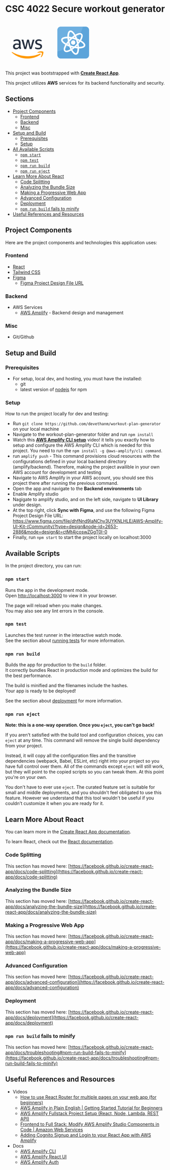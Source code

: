 # CSC 4022 Secure workout generator

<div>
    <img src="./assets/aws.png" alt="Example Image" width="100" style="padding: 20px;"/>
    <img src="./assets/react.png" alt="Example Image" width="100" style="padding: 20px;"/>
</div>


This project was bootstrapped with [**Create React App**](https://github.com/facebook/create-react-app).

This project utilizes **AWS** services for its backend functionality and security.

## Sections
- [Project Components](#project-components)
    - [Frontend](#frontend)
    - [Backend](#backend)
    - [Misc](#misc)
- [Setup and Build](#setup-and-build)
    - [Prerequisites](#prerequisites)
    - [Setup](#setup)
- [All Available Scripts](#available-scripts)
  - [`npm start`](#npm-start)
  - [`npm test`](#npm-test)
  - [`npm run build`](#npm-run-build)
  - [`npm run eject`](#npm-run-eject)
- [Learn More About React](#learn-more-about-react)
  - [Code Splitting](#code-splitting)
  - [Analyzing the Bundle Size](#analyzing-the-bundle-size)
  - [Making a Progressive Web App](#making-a-progressive-web-app)
  - [Advanced Configuration](#advanced-configuration)
  - [Deployment](#deployment)
  - [`npm run build` fails to minify](#npm-run-build-fails-to-minify)
- [Useful References and Resources](#useful-references-and-resources)

## Project Components

Here are the project components and technologies this application uses:

### Frontend
- [React](https://react.dev/)
- [Tailwind CSS](https://tailwindcss.com/)
- [Figma](https://www.figma.com)
    - [Figma Project Design File URL](https://www.figma.com/file/dhfNnd9laNChy3UYKNLHLE/AWS-Amplify-UI-Kit-(Community)?type=design&node-id=2653-2886&mode=design&t=ctMt4jcoswZGgT0I-0)
### Backend
- AWS Services
    - [AWS Amplify](https://aws.amazon.com/amplify/) - Backend design and management
### Misc
- Git/Github

## Setup and Build

### Prerequisites
- For setup, local dev, and hosting, you must have the installed:
    - git
    - latest version of [nodejs](https://nodejs.org/en) for npm

### Setup 

How to run the project locally for dev and testing:
- Run `git clone https://github.com/devethanm/workout-plan-generator` on your local machine
- Navigate to the workout-plan-generator folder and run `npm install`
- Watch this [**AWS Amplify CLI setup**](https://www.youtube.com/watch?time_continue=11&v=fWbM5DLh25U&embeds_referring_euri=https%3A%2F%2Fdocs.amplify.aws%2F&feature=emb_logo) video! it tells you exactly how to setup and configure the AWS Amplify CLI which is needed for this project. You need to run the `npm install -g @aws-amplify/cli command`. 
- run `amplify push` - This command provisions cloud resources with the configurations defined in your local backend directory (amplify/backend). Therefore, making the project availible in your own AWS account for development and testing
- Navigate to AWS Amplify in your AWS account, you should see this project there after running the previous command.
- Open the app and navigate to the **Backend environments** tab
- Enable Amplify studio
- Nagigate to amplify studio, and on the left side, navigate to **UI Library** under design.
- At the top right, click **Sync with Figma**, and use the following Figma Project Design File URL: https://www.figma.com/file/dhfNnd9laNChy3UYKNLHLE/AWS-Amplify-UI-Kit-(Community)?type=design&node-id=2653-2886&mode=design&t=ctMt4jcoswZGgT0I-0
- Finally, run `npm start` to start the project locally on localhost:3000

## Available Scripts

In the project directory, you can run:

### `npm start`

Runs the app in the development mode.\
Open [http://localhost:3000](http://localhost:3000) to view it in your browser.

The page will reload when you make changes.\
You may also see any lint errors in the console.

### `npm test`

Launches the test runner in the interactive watch mode.\
See the section about [running tests](https://facebook.github.io/create-react-app/docs/running-tests) for more information.

### `npm run build`

Builds the app for production to the `build` folder.\
It correctly bundles React in production mode and optimizes the build for the best performance.

The build is minified and the filenames include the hashes.\
Your app is ready to be deployed!

See the section about [deployment](https://facebook.github.io/create-react-app/docs/deployment) for more information.

### `npm run eject`

**Note: this is a one-way operation. Once you `eject`, you can't go back!**

If you aren't satisfied with the build tool and configuration choices, you can `eject` at any time. This command will remove the single build dependency from your project.

Instead, it will copy all the configuration files and the transitive dependencies (webpack, Babel, ESLint, etc) right into your project so you have full control over them. All of the commands except `eject` will still work, but they will point to the copied scripts so you can tweak them. At this point you're on your own.

You don't have to ever use `eject`. The curated feature set is suitable for small and middle deployments, and you shouldn't feel obligated to use this feature. However we understand that this tool wouldn't be useful if you couldn't customize it when you are ready for it.

## Learn More About React

You can learn more in the [Create React App documentation](https://facebook.github.io/create-react-app/docs/getting-started).

To learn React, check out the [React documentation](https://reactjs.org/).

### Code Splitting

This section has moved here: [https://facebook.github.io/create-react-app/docs/code-splitting](https://facebook.github.io/create-react-app/docs/code-splitting)

### Analyzing the Bundle Size

This section has moved here: [https://facebook.github.io/create-react-app/docs/analyzing-the-bundle-size](https://facebook.github.io/create-react-app/docs/analyzing-the-bundle-size)

### Making a Progressive Web App

This section has moved here: [https://facebook.github.io/create-react-app/docs/making-a-progressive-web-app](https://facebook.github.io/create-react-app/docs/making-a-progressive-web-app)

### Advanced Configuration

This section has moved here: [https://facebook.github.io/create-react-app/docs/advanced-configuration](https://facebook.github.io/create-react-app/docs/advanced-configuration)

### Deployment

This section has moved here: [https://facebook.github.io/create-react-app/docs/deployment](https://facebook.github.io/create-react-app/docs/deployment)

### `npm run build` fails to minify

This section has moved here: [https://facebook.github.io/create-react-app/docs/troubleshooting#npm-run-build-fails-to-minify](https://facebook.github.io/create-react-app/docs/troubleshooting#npm-run-build-fails-to-minify)

## Useful References and Resources
- Videos
    - [How to use React Router for multiple pages on your web app (for beginners)](https://www.youtube.com/watch?v=TWz4TjSssbg)
    - [AWS Amplify in Plain English | Getting Started Tutorial for Beginners](https://www.youtube.com/watch?v=HdCmo0a3ngM)
    - [AWS Amplify Fullstack Project Setup (React, Node, Lambda, REST API)](https://www.youtube.com/watch?v=T4MQrRDo20w)
    - [Frontend to Full Stack: Modify AWS Amplify Studio Components in Code | Amazon Web Services](https://www.youtube.com/watch?v=VzE_emsi4Dk)
    - [Adding Cognito Signup and Login to your React App with AWS Amplify](https://www.youtube.com/watch?v=g4qKydnd0vU&list=PLmexTtcbIn_hvPcUm3oAufCtH7dwNAC-g)
- Docs
    - [AWS Amplify CLI](https://docs.amplify.aws/cli/)
    - [AWS Amplify React UI](https://ui.docs.amplify.aws/react)
    - [AWS Amplify Auth](https://docs.amplify.aws/cli/auth/overview/)